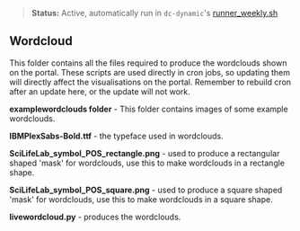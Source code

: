 >**Status:** Active, automatically run in `dc-dynamic`'s [runner_weekly.sh](https://github.com/ScilifelabDataCentre/dc-dynamic/blob/master/runner_weekly.sh)

## Wordcloud

This folder contains all the files required to produce the wordclouds shown on the portal. These scripts are used directly in cron jobs, so updating them will directly affect the visualisations on the portal. Remember to rebuild cron after an update here, or the update will not work.

**examplewordclouds folder** - This folder contains images of some example wordclouds.

**IBMPlexSabs-Bold.ttf** - the typeface used in wordclouds.

**SciLifeLab_symbol_POS_rectangle.png** - used to produce a rectangular shaped 'mask' for wordclouds, use this to make wordclouds in a rectangle shape.

**SciLifeLab_symbol_POS_square.png** - used to produce a square shaped 'mask' for wordclouds, use this to make wordclouds in a square shape.

**livewordcloud.py** - produces the wordclouds.
